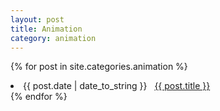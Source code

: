 ```yaml
---
layout: post
title: Animation
category: animation
---
```


{% for post in site.categories.animation %}
 <li><span>{{ post.date | date_to_string }}</span> &nbsp; <a href="{{ post.url }}">{{ post.title }}</a></li>
{% endfor %}
